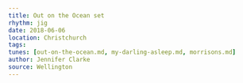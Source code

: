 ```yaml
---
title: Out on the Ocean set
rhythm: jig
date: 2018-06-06
location: Christchurch
tags: 
tunes: [out-on-the-ocean.md, my-darling-asleep.md, morrisons.md]
author: Jennifer Clarke
source: Wellington
---
```

